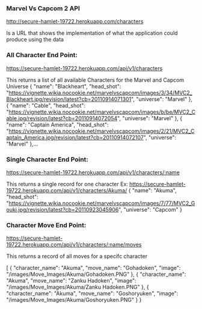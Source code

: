 ### Marvel Vs Capcom 2 API

http://secure-hamlet-19722.herokuapp.com/characters

Is a URL that shows the implementation of what the application could produce using the data

### All Character End Point:

https://secure-hamlet-19722.herokuapp.com/api/v1/characters

This returns a list of all available Characters for the Marvel and Capcom Universe
{
"name": "Blackheart",
"head_shot": "https://vignette.wikia.nocookie.net/marvelvscapcom/images/3/34/MVC2_Blackheart.jpg/revision/latest?cb=20110914071301",
"universe": "Marvel"
},
{
"name": "Cable",
"head_shot": "https://vignette.wikia.nocookie.net/marvelvscapcom/images/b/be/MVC2_Cable.jpg/revision/latest?cb=20110914072054",
"universe": "Marvel"
},
{
"name": "Captain America",
"head_shot": "https://vignette.wikia.nocookie.net/marvelvscapcom/images/2/21/MVC2_Captain_America.jpg/revision/latest?cb=20110914072107",
"universe": "Marvel"
},...

### Single Character End Point:
https://secure-hamlet-19722.herokuapp.com/api/v1/characters/:name

This returns a single record for one character
Ex: https://secure-hamlet-19722.herokuapp.com/api/v1/characters/Akuma/
{
"name": "Akuma",
"head_shot": "https://vignette.wikia.nocookie.net/marvelvscapcom/images/7/77/MVC2_Gouki.jpg/revision/latest?cb=20110923045906",
"universe": "Capcom"
}

### Character Move End Point:

https://secure-hamlet-19722.herokuapp.com/api/v1/characters/:name/moves

This returns a record of all moves for a specifc character

[
{
"character_name": "Akuma",
"move_name": "Gohadoken",
"image": "/images/Move_Images/Akuma/Gohadoken.PNG"
},
{
"character_name": "Akuma",
"move_name": "Zanku Hadoken",
"image": "/images/Move_Images/Akuma/Zanku Hadoken.PNG"
},
{
"character_name": "Akuma",
"move_name": "Goshoryuken",
"image": "/images/Move_Images/Akuma/Goshoryuken.PNG"
}
}
